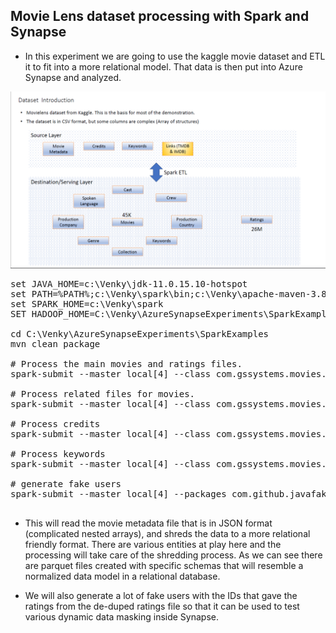 ## Movie Lens dataset processing with Spark and Synapse

* In this experiment we are going to use the kaggle movie dataset and ETL it to fit into a more relational model. That data is then put into Azure Synapse and analyzed. 

<img src="./movies/movies_001.png" />

<pre>
set JAVA_HOME=c:\Venky\jdk-11.0.15.10-hotspot
set PATH=%PATH%;c:\Venky\spark\bin;c:\Venky\apache-maven-3.8.6\bin
set SPARK_HOME=c:\Venky\spark
SET HADOOP_HOME=C:\Venky\AzureSynapseExperiments\SparkExamples

cd C:\Venky\AzureSynapseExperiments\SparkExamples
mvn clean package

# Process the main movies and ratings files. 
spark-submit --master local[4] --class com.gssystems.movies.MovieDataProcessor2 target\SparkExamples-1.0-SNAPSHOT.jar file:///C:/Venky/AzureSynapseExperiments/datafiles/movielens/movies_metadata.csv.gz file:///C:/Venky/AzureSynapseExperiments/datafiles/movielens/ratings.csv.gz

# Process related files for movies.
spark-submit --master local[4] --class com.gssystems.movies.MovieDataProcessor target\SparkExamples-1.0-SNAPSHOT.jar file:///C:/Venky/AzureSynapseExperiments/datafiles/movielens/movies_metadata.csv.gz

# Process credits
spark-submit --master local[4] --class com.gssystems.movies.CreditsProcessor target\SparkExamples-1.0-SNAPSHOT.jar file:///C:/Venky/AzureSynapseExperiments/datafiles/movielens/credits.csv.gz

# Process keywords
spark-submit --master local[4] --class com.gssystems.movies.KeywordsProcessor target\SparkExamples-1.0-SNAPSHOT.jar file:///C:/Venky/AzureSynapseExperiments/datafiles/movielens/keywords.csv.gz

# generate fake users
spark-submit --master local[4] --packages com.github.javafaker:javafaker:1.0.2 --class com.gssystems.movies.FakeUsersGenerator target\SparkExamples-1.0-SNAPSHOT.jar file:///C:/Venky/AzureSynapseExperiments/datafiles/movielens/ratings.csv.gz

</pre>

* This will read the movie metadata file that is in JSON format (complicated nested arrays), and shreds the data to a more relational friendly format. There are various entities at play here and the processing will take care of the shredding process. As we can see there are parquet files created with specific schemas that will resemble a normalized data model in a relational database.

* We will also generate a lot of fake users with the IDs that gave the ratings from the de-duped ratings file so that it can be used to test various dynamic data masking inside Synapse.